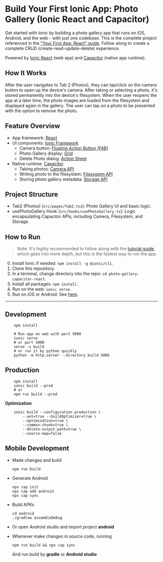 # Build Your First Ionic App: Photo Gallery (Ionic React and Capacitor)

Get started with Ionic by building a photo gallery app that runs on iOS, Android, and the web - with just one codebase. This is the complete project referenced in the ["Your First App: React" guide](https://ionicframework.com/docs/react/your-first-app). Follow along to create a complete CRUD (create-read-update-delete) experience.

Powered by [Ionic React](https://ionicframework.com/docs/react) (web app) and [Capacitor](https://capacitor.ionicframework.com) (native app runtime).

## How It Works

After the user navigates to Tab 2 (Photos), they can tap/click on the camera button to open up the device's camera. After taking or selecting a photo, it's stored permanently into the device's filesystem. When the user reopens the app at a later time, the photo images are loaded from the filesystem and displayed again in the gallery. The user can tap on a photo to be presented with the option to remove the photo.

## Feature Overview
* App framework: [React](https://reactjs.org/)
* UI components: [Ionic Framework](https://ionicframework.com/docs/components)
  * Camera button: [Floating Action Button (FAB)](https://ionicframework.com/docs/api/fab)
  * Photo Gallery display: [Grid](https://ionicframework.com/docs/api/grid)
  * Delete Photo dialog: [Action Sheet](https://ionicframework.com/docs/api/action-sheet)
* Native runtime: [Capacitor](https://capacitor.ionicframework.com)
  * Taking photos: [Camera API](https://capacitor.ionicframework.com/docs/apis/camera)
  * Writing photo to the filesystem: [Filesystem API](https://capacitor.ionicframework.com/docs/apis/filesystem)
  * Storing photo gallery metadata: [Storage API](https://capacitor.ionicframework.com/docs/apis/storage)

## Project Structure
* Tab2 (Photos) (`src/pages/Tab2.tsx`): Photo Gallery UI and basic logic.
* usePhotoGallery Hook (`src/hooks/usePhotoGallery.ts`): Logic encapsulating Capacitor APIs, including Camera, Filesystem, and Storage.

## How to Run

> Note: It's highly recommended to follow along with the [tutorial guide](https://ionicframework.com/docs/react/your-first-app), which goes into more depth, but this is the fastest way to run the app.

0) Install Ionic if needed: `npm install -g @ionic/cli`.
1) Clone this repository.
2) In a terminal, change directory into the repo: `cd photo-gallery-capacitor-react`.
3) Install all packages: `npm install`.
4) Run on the web: `ionic serve`.
5) Run on iOS or Android: See [here](https://ionicframework.com/docs/building/running).



---

## Development

```
    npm install

    # Run app on web with port 5000
    ionic serve
    # or port 5000
    serve -s build
    # or run it by python quickly
    python -m http.server --directory build 5000
```

## Production

```
    npm install
    ionic build --prod
    # or
    npm run build --prod
```
__Optimization__
```
    ionic build --configuration production \
        --aot=true --buildOptimizer=true \
        --optimization=true \
        --common-chunk=true \
        --delete-output-path=true \
        --source-map=false
```

## Mobile Development

- Made changes and build
    ```
    npm run build
    ```

- Generate Android
    ```
    npx cap init
    npx cap add android
    npx cap sync
    ```

- Build APKs
    ```
    cd android
    ./gradlew assembleDebug
    ```

- Or open Android studio and import project __android__

- Whenever make changes in source code, running

    ```
    npm run build && npx cap sync
    ```
    And run build by __gradle__ or __Android studio__
